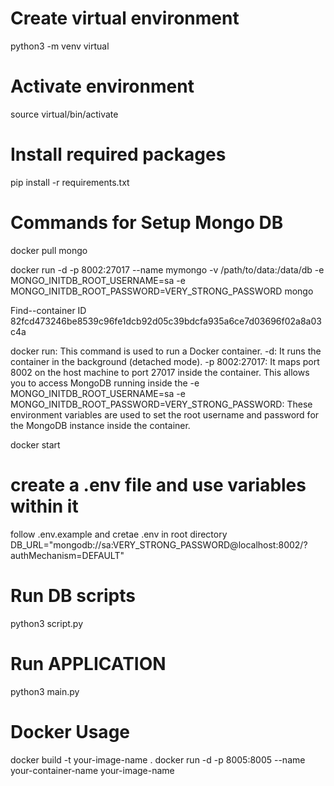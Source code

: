 # Create virtual environment
python3 -m venv virtual

# Activate environment
source virtual/bin/activate

# Install required packages
pip install -r requirements.txt



# Commands for Setup Mongo DB
docker pull mongo

docker run -d -p 8002:27017 --name mymongo -v /path/to/data:/data/db -e MONGO_INITDB_ROOT_USERNAME=sa -e MONGO_INITDB_ROOT_PASSWORD=VERY_STRONG_PASSWORD mongo


Find--container ID
82fcd473246be8539c96fe1dcb92d05c39bdcfa935a6ce7d03696f02a8a03c4a

docker run: This command is used to run a Docker container.
-d: It runs the container in the background (detached mode).
-p 8002:27017: It maps port 8002 on the host machine to port 27017 inside the container. This allows you to access MongoDB running inside the 
-e MONGO_INITDB_ROOT_USERNAME=sa -e MONGO_INITDB_ROOT_PASSWORD=VERY_STRONG_PASSWORD: These environment variables are used to set the root username and password for the MongoDB instance inside the container.

docker start <containerID>

# create a .env file and use variables within it
follow .env.example and cretae .env in root directory 
DB_URL="mongodb://sa:VERY_STRONG_PASSWORD@localhost:8002/?authMechanism=DEFAULT"

# Run DB scripts
python3 script.py

# Run APPLICATION
python3 main.py

# Docker Usage
docker build -t your-image-name .
docker run -d -p 8005:8005 --name your-container-name your-image-name